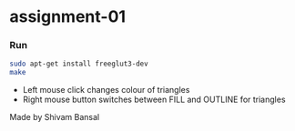 # assignment-01

### Run
```bash
sudo apt-get install freeglut3-dev
make
```
 - Left mouse click changes colour of triangles
 - Right mouse button switches between FILL and OUTLINE for triangles

Made by Shivam Bansal